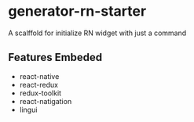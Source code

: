 # generator-rn-starter
A scalffold for initialize RN widget with just a command

## Features Embeded
- react-native
- react-redux
- redux-toolkit
- react-natigation
- lingui
